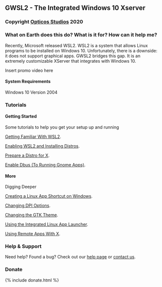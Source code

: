 ## GWSL2 - The Integrated Windows 10 Xserver


### Copyright [Opticos Studios](http://opticos.studio) 2020

### What on Earth does this do? What is it for? How can it help me?

Recently, Microsoft released WSL2. WSL2 is a system that allows Linux programs to be installed on Windows 10. Unfortunately, there is a downside: it does not support graphical apps. GWSL2 bridges this gap. It is an extremely customizable XServer that integrates with Windows 10. 

Insert promo video here

#### System Requirements

Windows 10 Version 2004

### Tutorials

#### Getting Started

Some tutorials to help you get your setup up and running

[Getting Familiar With WSL2](https://docs.microsoft.com/en-us/learn/modules/get-started-with-windows-subsystem-for-linux/1-introduction).

[Enabling WSL2 and Installing Distros](https://docs.microsoft.com/en-us/learn/modules/get-started-with-windows-subsystem-for-linux/2-enable-and-install).

[Prepare a Distro for X](https://guides.github.com/features/mastering-markdown/).

[Enable Dbus (To Running Gnome Apps)](https://guides.github.com/features/mastering-markdown/).

#### More

Digging Deeper

[Creating a Linux App Shortcut on Windows](https://guides.github.com/features/mastering-markdown/).

[Changing DPI Options](https://guides.github.com/features/mastering-markdown/).

[Changing the GTK Theme](https://guides.github.com/features/mastering-markdown/).

[Using the Integrated Linux App Launcher](https://guides.github.com/features/mastering-markdown/).

[Using Remote Apps With X](https://guides.github.com/features/mastering-markdown/).





### Help & Support
Need help? Found a bug? Check out our [help page](https://help.github.com/categories/github-pages-basics/) or [contact us](https://github.com/contact).




### Donate

{% include donate.html %}
